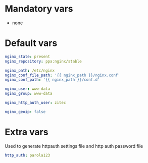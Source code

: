 # Mandatory vars 

- none 

# Default vars
```yml
nginx_state: present
nginx_repository: ppa:nginx/stable
```

```yml
nginx_path: /etc/nginx
nginx_conf_file_path: '{{ nginx_path }}/nginx.conf'
nginx_conf_path: '{{ nginx_path }}/conf.d'
```

```yml
nginx_user: www-data
nginx_group: www-data
```

```yml
nginx_http_auth_user: zitec
```

```yml
nginx_geoip: false
```

# Extra vars

Used to generate httpauth settings file and http auth password file
```yml
http_auth: parola123
```


